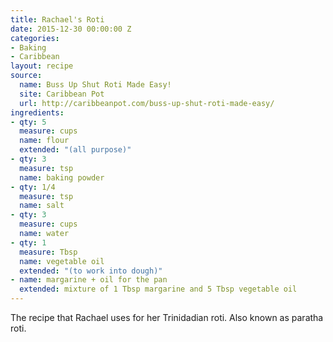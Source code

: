 ```yaml
---
title: Rachael's Roti
date: 2015-12-30 00:00:00 Z
categories:
- Baking
- Caribbean
layout: recipe
source:
  name: Buss Up Shut Roti Made Easy!
  site: Caribbean Pot
  url: http://caribbeanpot.com/buss-up-shut-roti-made-easy/
ingredients:
- qty: 5
  measure: cups
  name: flour
  extended: "(all purpose)"
- qty: 3
  measure: tsp
  name: baking powder
- qty: 1/4
  measure: tsp
  name: salt
- qty: 3
  measure: cups
  name: water
- qty: 1
  measure: Tbsp
  name: vegetable oil
  extended: "(to work into dough)"
- name: margarine + oil for the pan
  extended: mixture of 1 Tbsp margarine and 5 Tbsp vegetable oil
---
```


The recipe that Rachael uses for her Trinidadian roti. Also known as paratha roti.